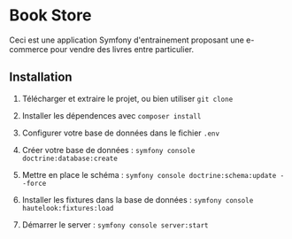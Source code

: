 # Book Store

Ceci est une application Symfony d'entrainement proposant
une e-commerce pour vendre des livres entre particulier.

## Installation

1. Télécharger et extraire le projet, ou bien
   utiliser `git clone`

2. Installer les dépendences avec `composer install`

3. Configurer votre base de données dans le fichier
   `.env`

4. Créer votre base de données : `symfony console doctrine:database:create`

5. Mettre en place le schéma : `symfony console doctrine:schema:update --force`

6. Installer les fixtures dans la base de données : `symfony console hautelook:fixtures:load`

7. Démarrer le server : `symfony console server:start`

